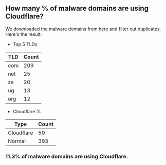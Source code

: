 ## How many % of malware domains are using Cloudflare?


We downloaded the malware domains from [here](https://urlhaus.abuse.ch) and filter out duplicates.
Here's the result.


[//]: # (start replacement)


- Top 5 TLDs

| TLD | Count |
| --- | --- |
| com | 209 |
| net | 25 |
| za | 20 |
| ug | 13 |
| org | 12 |


- Cloudflare %

| Type | Count |
| --- | --- |
| Cloudflare | 50 |
| Normal | 393 |


### 11.3% of malware domains are using Cloudflare.